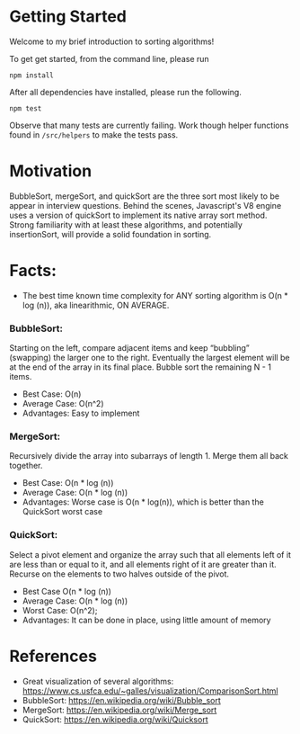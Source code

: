 # Getting Started
Welcome to my brief introduction to sorting algorithms!

To get get started, from the command line, please run 
```
npm install 
```

After all dependencies have installed, please run the following.
```
npm test 
```
Observe that many tests are currently failing. Work though helper functions found in `/src/helpers` to make the tests pass.

# Motivation
BubbleSort, mergeSort, and quickSort are the three sort most likely to be appear in interview questions. Behind the scenes, Javascript's V8 engine uses a version of quickSort to implement its native array sort method. Strong familiarity with at least these algorithms, and potentially insertionSort, will provide a solid foundation in sorting.

# Facts:
- The best time known time complexity for ANY sorting algorithm is O(n * log (n)), aka linearithmic, ON AVERAGE.

### BubbleSort: 
Starting on the left, compare adjacent items and keep “bubbling” (swapping) the larger one to the right. Eventually the largest element will be at the end of the array in its final place. Bubble sort the remaining N - 1 items.

- Best Case: O(n)
- Average Case: O(n^2)
- Advantages: Easy to implement

### MergeSort:
Recursively divide the array into subarrays of length 1. Merge them all back together. 
- Best Case: O(n * log (n))
- Average Case: O(n * log (n))
- Advantages: Worse case is O(n * log(n)), which is better than the QuickSort worst case

### QuickSort:
Select a pivot element and organize the array such that all elements left of it are less than or equal to it, and all elements right of it are greater than it. Recurse on the elements to two halves outside of the pivot.
- Best Case O(n * log (n))
- Average Case: O(n * log (n))
- Worst Case: O(n^2);
- Advantages: It can be done in place, using little amount of memory


# References
- Great visualization of several algorithms:
https://www.cs.usfca.edu/~galles/visualization/ComparisonSort.html
- BubbleSort: https://en.wikipedia.org/wiki/Bubble_sort
- MergeSort: https://en.wikipedia.org/wiki/Merge_sort
- QuickSort: https://en.wikipedia.org/wiki/Quicksort
 